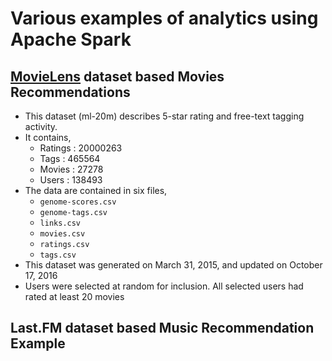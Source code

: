 # Various examples of analytics using Apache Spark 

##  [MovieLens](http://movielens.org) dataset based Movies Recommendations
- This dataset (ml-20m) describes 5-star rating and free-text tagging activity. 
- It contains,
  - Ratings : 20000263  
  - Tags : 465564 
  - Movies : 27278 
  - Users : 138493  
- The data are contained in six files, 
	- `genome-scores.csv` 
	- `genome-tags.csv`
	- `links.csv`
	- `movies.csv` 
	- `ratings.csv` 
	- `tags.csv`
- This dataset was generated on March 31, 2015, and updated on October 17, 2016
- Users were selected at random for inclusion. All selected users had rated at least 20 movies

##  Last.FM dataset based Music Recommendation Example
